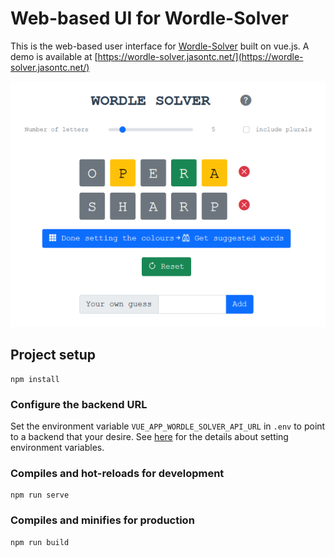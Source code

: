 # Web-based UI for Wordle-Solver

This is the web-based user interface for [Wordle-Solver](https://github.com/jason-chao/wordle-solver) built on vue.js.  A demo is available at [https://wordle-solver.jasontc.net/](https://wordle-solver.jasontc.net/)

![screenshot of the frontend](wordle_solver_webui_screenshot.png)

## Project setup
```
npm install
```

### Configure the backend URL

Set the environment variable `VUE_APP_WORDLE_SOLVER_API_URL` in `.env` to point to a backend that your desire.  See [here](https://cli.vuejs.org/guide/mode-and-env.html#modes) for the details about setting environment variables.

### Compiles and hot-reloads for development
```
npm run serve
```

### Compiles and minifies for production
```
npm run build
```
